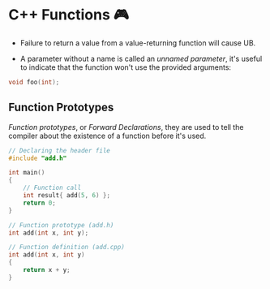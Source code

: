 # C++ Functions 🎮

- Failure to return a value from a value-returning function will cause UB.

- A parameter without a name is called an _unnamed parameter_, it's useful to indicate that the function won't use the provided arguments:

```cpp
void foo(int);
```

## Function Prototypes

_Function prototypes_, or _Forward Declarations_, they are used to tell the compiler about the existence of a function before it's used.

```cpp
// Declaring the header file
#include "add.h"

int main()
{
    // Function call
    int result{ add(5, 6) };
    return 0;
}

// Function prototype (add.h)
int add(int x, int y);

// Function definition (add.cpp)
int add(int x, int y)
{
    return x + y;
}
```
